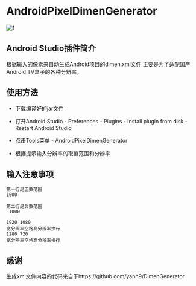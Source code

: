 # AndroidPixelDimenGenerator

![1](https://github.com/succlz123/AndroidPixelDimenGenerator/blob/master/snapshot/1.jpeg "")

## Android Studio插件简介
根据输入的像素来自动生成Android项目的dimen.xml文件,主要是为了适配国产Android TV盒子的各种分辨率。

## 使用方法
- 下载编译好的jar文件

- 打开Android Studio - Preferences - Plugins - Install plugin from disk - Restart Android Studio

- 点击Tools菜单 - AndroidPixelDimenGenerator

- 根据提示输入分辨率的取值范围和分辨率

## 输入注意事项
```
第一行是正数范围
1000
```

```
第二行是负数范围
-1000
```

```
1920 1080
宽分辨率空格高分辨率换行
1280 720
宽分辨率空格高分辨率换行
```

## 感谢
生成xml文件内容的代码来自于https://github.com/yann9/DimenGenerator